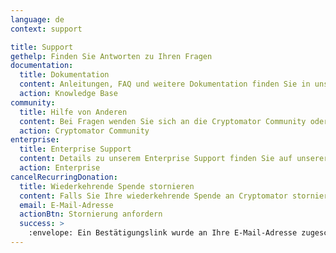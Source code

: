 ```yaml
---
language: de
context: support

title: Support
gethelp: Finden Sie Antworten zu Ihren Fragen
documentation:
  title: Dokumentation
  content: Anleitungen, FAQ und weitere Dokumentation finden Sie in unserer Knowledge Base.
  action: Knowledge Base
community:
  title: Hilfe von Anderen
  content: Bei Fragen wenden Sie sich an die Cryptomator Community oder suchen Sie dort nach vorhandenen Lösungen.
  action: Cryptomator Community
enterprise:
  title: Enterprise Support
  content: Details zu unserem Enterprise Support finden Sie auf unserer Seite für <i>Enterprise</i>.
  action: Enterprise
cancelRecurringDonation:
  title: Wiederkehrende Spende stornieren
  content: Falls Sie Ihre wiederkehrende Spende an Cryptomator stornieren möchten, geben Sie bitte die E-Mail-Adresse ein, die Sie beim Einrichten der Spende angegeben haben.
  email: E-Mail-Adresse
  actionBtn: Stornierung anfordern
  success: >
    :envelope: Ein Bestätigungslink wurde an Ihre E-Mail-Adresse zugeschickt.<br>Falls Sie Schwierigkeiten haben, <a href="mailto:sales@cryptomator.org">kontaktieren Sie uns</a> bitte.
---
```

